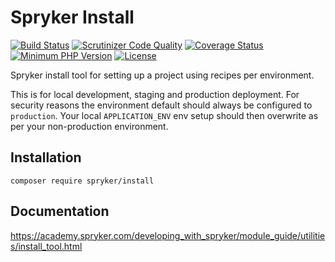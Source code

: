 # Spryker Install

[![Build Status](https://travis-ci.org/spryker/install.svg?branch=master)](https://travis-ci.org/spryker/install)
[![Scrutinizer Code Quality](https://scrutinizer-ci.com/g/spryker/install/badges/quality-score.png?b=master)](https://scrutinizer-ci.com/g/spryker/install/?branch=master)
[![Coverage Status](https://coveralls.io/repos/github/spryker/install/badge.svg?branch=master)](https://coveralls.io/github/spryker/install?branch=master)
[![Minimum PHP Version](https://img.shields.io/badge/php-%3E%3D%207.2-8892BF.svg)](https://php.net/)
[![License](https://img.shields.io/github/license/spryker/install.svg)](https://packagist.org/packages/spryker/install)

Spryker install tool for setting up a project using recipes per environment.

This is for local development, staging and production deployment. For security reasons the environment default should always be configured to `production`. Your local `APPLICATION_ENV` env setup should then overwrite as per your non-production environment.

## Installation

```
composer require spryker/install
```

## Documentation
https://academy.spryker.com/developing_with_spryker/module_guide/utilities/install_tool.html
